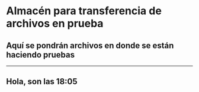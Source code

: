 # Almacén para transferencia de archivos en prueba
## Aquí se pondrán archivos en donde se están haciendo pruebas
---
## **Hola, son las 18:05**
